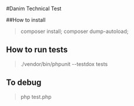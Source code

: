 #Danim Technical Test

##How to install

> composer install; composer dump-autoload;

## How to run tests

> ./vendor/bin/phpunit --testdox tests

## To debug

> php test.php
